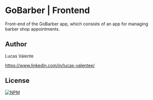# GoBarber | Frontend

Front-end of the GoBarber app, which consists of an app for managing barber shop appointments.

## Author

Lucas Valente

https://www.linkedin.com/in/lucas-valentee/

## License

[![NPM](https://img.shields.io/npm/l/react)](https://github.com/lucasvalentee/gobarber-web/blob/master/LICENSE)
